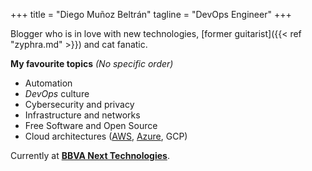 +++
title = "Diego Muñoz Beltrán"
tagline = "DevOps Engineer"
+++

Blogger who is in love with new technologies, [former guitarist]({{< ref "zyphra.md" >}}) and cat fanatic.

**My favourite topics** _(No specific order)_

* Automation
* _DevOps_ culture
* Cybersecurity and privacy
* Infrastructure and networks
* Free Software and Open Source
* Cloud architectures ([AWS](https://www.certmetrics.com/amazon/public/badge.aspx?i=1&t=c&d=2018-04-09&ci=AWS00448157), [Azure](https://www.youracclaim.com/badges/f775e06e-9985-41bb-8b48-6047488ed994/linked_in_profile), GCP)

Currently at [**BBVA Next Technologies**](https://www.bbvanexttechnologies.com/ "BBVA Next Technologies").
